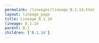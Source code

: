 ```yaml
---
permalink: /lineages/lineage_B.1.14.html
layout: lineage_page
title: Lineage B.1.14
lineage: B.1.14
parent: B.1
children: ['B.1.14']
---
```

